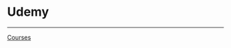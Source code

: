 # Udemy

---

[Courses](Udemy%201d51dde0501d4e34ae5bcb8fb6580565/Courses%20027960e963a34bee916f61152a8b8e97.csv)
